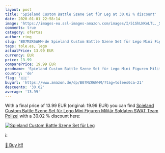 ```yaml
---
layout: post
title: 'Spieland Custom Battle Szene Set für Leg at 30.02 % discount'
date: 2020-01-01 22:58:14
image: 'https://images-eu.ssl-images-amazon.com/images/I/51ShLNKeLTL._SL200_.jpg'
comments: true
category: ofertas
author: ring
slug: 'B07MZR6WHM-de Spieland Custom Battle Szene Set für Lego Mini Figuren...'
tags: tole.es, lego
actualPrice: 13.99 EUR
currency: EUR
price: 13.99
comparePrice: 19.99 EUR
prodname: 'Spieland Custom Battle Szene Set für Lego Mini Figuren Militär Soldaten SWAT Team Polizei'
country: 'de'
flag: '🇩🇪'
buyurl: 'https://www.amazon.de/dp/B07MZR6WHM/?tag=tolees0ca-21'
descuento: '30.02'
average: '13.99'
---
```


With a final price of 13.99 EUR (original: 19.99 EUR) you can find [Spieland Custom Battle Szene Set für Lego Mini Figuren Militär Soldaten SWAT Team Polizei](https://www.amazon.de/dp/B07MZR6WHM/?tag=tolees0ca-21) with a  30.02 % discount here:

[![Spieland Custom Battle Szene Set für Leg](https://images-eu.ssl-images-amazon.com/images/I/51ShLNKeLTL._SL200_.jpg)](https://www.amazon.de/dp/B07MZR6WHM/?tag=tolees0ca-21)

ℹ️:


[🛒 Buy it!!](https://www.amazon.de/dp/B07MZR6WHM/?tag=tolees0ca-21)
